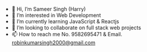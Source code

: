 - 👋 Hi, I’m Sameer Singh (Harry)
- 👀 I’m interested in Web Development
- 🌱 I’m currently learning JavaScript & Reactjs
- 💞️ I’m looking to collaborate on full stack web projects
- 📫 How to reach me No. 9582695471 & Email. robinkumarsingh2000@gmail.com

<!---
sameersinghharry2000/sameersinghharry2000 is a ✨ special ✨ repository because its `README.md` (this file) appears on your GitHub profile.
You can click the Preview link to take a look at your changes.
--->
